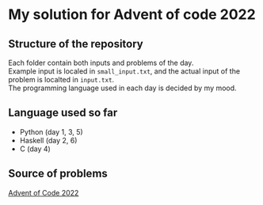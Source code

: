 # My solution for Advent of code 2022

## Structure of the repository

Each folder contain both inputs and problems of the day.  
Example input is localed in `small_input.txt`, and the actual input of the problem is localted in `input.txt`.  
The programming language used in each day is decided by my mood.

## Language used so far

- Python (day 1, 3, 5)
- Haskell (day 2, 6)
- C (day 4)

## Source of problems

[Advent of Code 2022](https://adventofcode.com/2022/)

